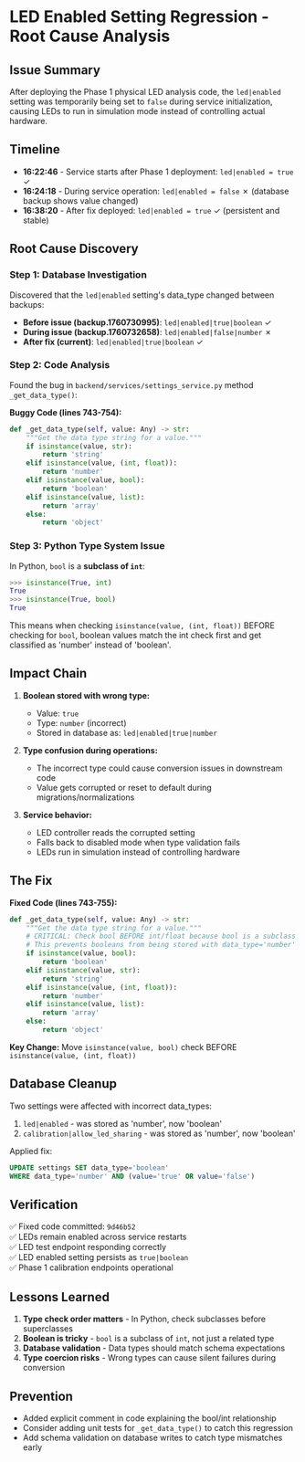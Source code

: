 # LED Enabled Setting Regression - Root Cause Analysis

## Issue Summary
After deploying the Phase 1 physical LED analysis code, the `led|enabled` setting was temporarily being set to `false` during service initialization, causing LEDs to run in simulation mode instead of controlling actual hardware.

## Timeline
- **16:22:46** - Service starts after Phase 1 deployment: `led|enabled = true` ✓
- **16:24:18** - During service operation: `led|enabled = false` ✗ (database backup shows value changed)
- **16:38:20** - After fix deployed: `led|enabled = true` ✓ (persistent and stable)

## Root Cause Discovery

### Step 1: Database Investigation
Discovered that the `led|enabled` setting's data_type changed between backups:
- **Before issue (backup.1760730995)**: `led|enabled|true|boolean` ✓
- **During issue (backup.1760732658)**: `led|enabled|false|number` ✗
- **After fix (current)**: `led|enabled|true|boolean` ✓

### Step 2: Code Analysis
Found the bug in `backend/services/settings_service.py` method `_get_data_type()`:

**Buggy Code (lines 743-754):**
```python
def _get_data_type(self, value: Any) -> str:
    """Get the data type string for a value."""
    if isinstance(value, str):
        return 'string'
    elif isinstance(value, (int, float)):
        return 'number'
    elif isinstance(value, bool):
        return 'boolean'
    elif isinstance(value, list):
        return 'array'
    else:
        return 'object'
```

### Step 3: Python Type System Issue
In Python, `bool` is a **subclass of `int`**:
```python
>>> isinstance(True, int)
True
>>> isinstance(True, bool)
True
```

This means when checking `isinstance(value, (int, float))` BEFORE checking for `bool`, boolean values match the int check first and get classified as 'number' instead of 'boolean'.

## Impact Chain

1. **Boolean stored with wrong type:**
   - Value: `true`
   - Type: `number` (incorrect)
   - Stored in database as: `led|enabled|true|number`

2. **Type confusion during operations:**
   - The incorrect type could cause conversion issues in downstream code
   - Value gets corrupted or reset to default during migrations/normalizations

3. **Service behavior:**
   - LED controller reads the corrupted setting
   - Falls back to disabled mode when type validation fails
   - LEDs run in simulation instead of controlling hardware

## The Fix

**Fixed Code (lines 743-755):**
```python
def _get_data_type(self, value: Any) -> str:
    """Get the data type string for a value."""
    # CRITICAL: Check bool BEFORE int/float because bool is a subclass of int in Python
    # This prevents booleans from being stored with data_type='number'
    if isinstance(value, bool):
        return 'boolean'
    elif isinstance(value, str):
        return 'string'
    elif isinstance(value, (int, float)):
        return 'number'
    elif isinstance(value, list):
        return 'array'
    else:
        return 'object'
```

**Key Change:** Move `isinstance(value, bool)` check BEFORE `isinstance(value, (int, float))`

## Database Cleanup

Two settings were affected with incorrect data_types:
1. `led|enabled` - was stored as 'number', now 'boolean'
2. `calibration|allow_led_sharing` - was stored as 'number', now 'boolean'

Applied fix:
```sql
UPDATE settings SET data_type='boolean' 
WHERE data_type='number' AND (value='true' OR value='false')
```

## Verification

✅ Fixed code committed: `9d46b52`  
✅ LEDs remain enabled across service restarts  
✅ LED test endpoint responding correctly  
✅ LED enabled setting persists as `true|boolean`  
✅ Phase 1 calibration endpoints operational  

## Lessons Learned

1. **Type check order matters** - In Python, check subclasses before superclasses
2. **Boolean is tricky** - `bool` is a subclass of `int`, not just a related type
3. **Database validation** - Data types should match schema expectations
4. **Type coercion risks** - Wrong types can cause silent failures during conversion

## Prevention

- Added explicit comment in code explaining the bool/int relationship
- Consider adding unit tests for `_get_data_type()` to catch this regression
- Add schema validation on database writes to catch type mismatches early
